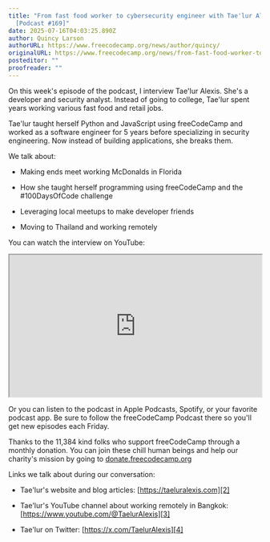 ```yaml
---
title: "From fast food worker to cybersecurity engineer with Tae'lur Alexis
  [Podcast #169]"
date: 2025-07-16T04:03:25.890Z
author: Quincy Larson
authorURL: https://www.freecodecamp.org/news/author/quincy/
originalURL: https://www.freecodecamp.org/news/from-fast-food-worker-to-cybersecurity-engineer-with-taelur-alexis-podcast-169/
posteditor: ""
proofreader: ""
---
```


On this week's episode of the podcast, I interview Tae'lur Alexis. She's a developer and security analyst. Instead of going to college, Tae'lur spent years working various fast food and retail jobs.

<!-- more -->

Tae'lur taught herself Python and JavaScript using freeCodeCamp and worked as a software engineer for 5 years before specializing in security engineering. Now instead of building applications, she breaks them.

We talk about:

-   Making ends meet working McDonalds in Florida
    
-   How she taught herself programming using freeCodeCamp and the #100DaysOfCode challenge
    
-   Leveraging local meetups to make developer friends
    
-   Moving to Thailand and working remotely
    

You can watch the interview on YouTube:

<iframe width="560" height="315" src="https://www.youtube.com/embed/LrPhWAGYhlI" style="aspect-ratio: 16 / 9; width: 100%; height: auto;" title="YouTube video player" allow="accelerometer; autoplay; clipboard-write; encrypted-media; gyroscope; picture-in-picture; web-share" referrerpolicy="strict-origin-when-cross-origin" allowfullscreen="" loading="lazy"></iframe>

Or you can listen to the podcast in Apple Podcasts, Spotify, or your favorite podcast app. Be sure to follow the freeCodeCamp Podcast there so you'll get new episodes each Friday.

Thanks to the 11,384 kind folks who support freeCodeCamp through a monthly donation. You can join these chill human beings and help our charity's mission by going to [donate.freecodecamp.org][1]

Links we talk about during our conversation:

-   Tae'lur's website and blog articles: [https://taeluralexis.com][2]
    
-   Tae'lur's YouTube channel about working remotely in Bangkok: [https://www.youtube.com/@TaelurAlexis][3]
    
-   Tae'lur on Twitter: [https://x.com/TaelurAlexis][4]
    

[1]: http://donate.freecodecamp.org
[2]: https://taeluralexis.com
[3]: https://www.youtube.com/@TaelurAlexis
[4]: https://x.com/TaelurAlexis